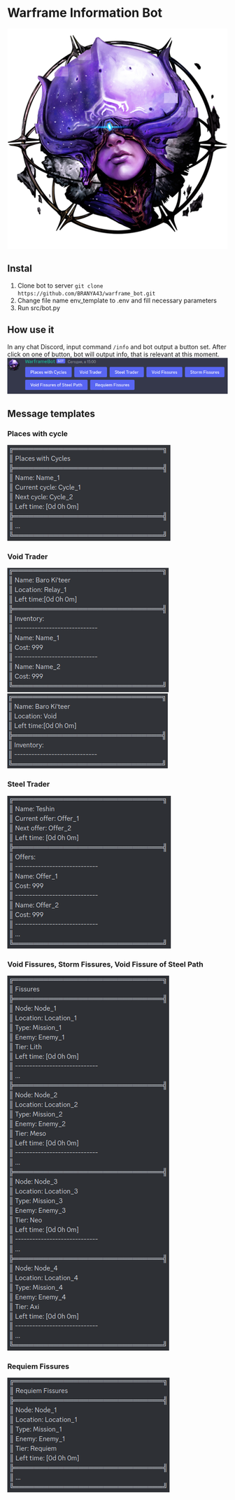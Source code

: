 # Warframe Information Bot
![logo.png](readme_imgs%2Flogo.png)

## Instal
1. Clone bot to server
`git clone https://github.com/BRANYA43/warframe_bot.git`
2. Change file name env_template to .env and fill necessary parameters
3. Run src/bot.py

## How use it
In any chat Discord, input command `/info` and bot output a button set.
After click on one of button, bot will output info, that is relevant at this moment.
![menu.png](readme_imgs%2Fen%2Fmenu.png)

## Message templates
### Places with cycle
![places_with_cycle.png](readme_imgs%2Fen%2Fplaces_with_cycle.png)

### Void Trader
![full_void_trader.png](readme_imgs%2Fen%2Ffull_void_trader.png)
![empty_void_trader.png](readme_imgs%2Fen%2Fempty_void_trader.png)

### Steel Trader
![steel_trader.png](readme_imgs%2Fen%2Fsteel_trader.png)

### Void Fissures, Storm Fissures, Void Fissure of Steel Path
![fissures.png](readme_imgs%2Fen%2Ffissures.png)

### Requiem Fissures
![requiem_fissures.png](readme_imgs%2Fen%2Frequiem_fissures.png)
